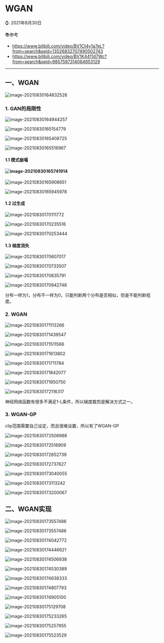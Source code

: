 

# WGAN

⌚️: 2021年8月30日

📚参考

- https://www.bilibili.com/video/BV1Ct4y1a7eL?from=search&seid=13526832707490502743
- https://www.bilibili.com/video/BV1K4411d7Wc?from=search&seid=9857597314064653129



---

## 一、WGAN

![image-20210830164832526](F:\GitHub\README\train\gan\imgs\image-20210830164832526.png)

### 1. GAN的局限性

![image-20210830164944257](F:\GitHub\README\train\gan\imgs\image-20210830164944257.png)

![image-20210830165154779](F:\GitHub\README\train\gan\imgs\image-20210830165154779.png)

![image-20210830165408725](F:\GitHub\README\train\gan\imgs\image-20210830165408725.png)



![image-20210830165516967](F:\GitHub\README\train\gan\imgs\image-20210830165516967.png)



#### 1.1 模式崩塌

#### ![image-20210830165741914](F:\GitHub\README\train\gan\imgs\image-20210830165741914.png)

![image-20210830165908651](F:\GitHub\README\train\gan\imgs\image-20210830165908651.png)

![image-20210830165945978](F:\GitHub\README\train\gan\imgs\image-20210830165945978.png)



#### 1.2 过生成

![image-20210830170111772](F:\GitHub\README\train\gan\imgs\image-20210830170111772.png)

![image-20210830170235516](F:\GitHub\README\train\gan\imgs\image-20210830170235516.png)

![image-20210830170253444](F:\GitHub\README\train\gan\imgs\image-20210830170253444.png)

#### 1.3 梯度消失

![image-20210830170607017](F:\GitHub\README\train\gan\imgs\image-20210830170607017.png)

![image-20210830170733507](F:\GitHub\README\train\gan\imgs\image-20210830170733507.png)

![image-20210830170835791](F:\GitHub\README\train\gan\imgs\image-20210830170835791.png)

![image-20210830170942748](F:\GitHub\README\train\gan\imgs\image-20210830170942748.png)

分布一样为1，分布不一样为0，只能判断两个分布是否相似，但是不能判断程度。

### 2. WGAN

![image-20210830171113266](F:\GitHub\README\train\gan\imgs\image-20210830171113266.png)

![image-20210830171439547](F:\GitHub\README\train\gan\imgs\image-20210830171439547.png)

![image-20210830171511566](F:\GitHub\README\train\gan\imgs\image-20210830171511566.png)

![image-20210830171613802](F:\GitHub\README\train\gan\imgs\image-20210830171613802.png)

![image-20210830171711784](F:\GitHub\README\train\gan\imgs\image-20210830171711784.png)

![image-20210830171842077](F:\GitHub\README\train\gan\imgs\image-20210830171842077.png)

![image-20210830171950750](F:\GitHub\README\train\gan\imgs\image-20210830171950750.png)

![image-20210830172116317](F:\GitHub\README\train\gan\imgs\image-20210830172116317.png)

神经网络函数有很多不满足1-L条件，所以梯度裁剪是解决方式之一。

### 3. WGAN-GP

clip范围需要自己设定，而且很难设置，所以有了WGAN-GP

![image-20210830172506988](F:\GitHub\README\train\gan\imgs\image-20210830172506988.png)

![image-20210830172516909](F:\GitHub\README\train\gan\imgs\image-20210830172516909.png)

![image-20210830172652739](F:\GitHub\README\train\gan\imgs\image-20210830172652739.png)

![image-20210830172737627](F:\GitHub\README\train\gan\imgs\image-20210830172737627.png)

![image-20210830173040055](F:\GitHub\README\train\gan\imgs\image-20210830173040055.png)

![image-20210830173113242](F:\GitHub\README\train\gan\imgs\image-20210830173113242.png)

![image-20210830173200067](F:\GitHub\README\train\gan\imgs\image-20210830173200067.png)

## 二、WGAN实现

![image-20210830173557486](F:\GitHub\README\train\gan\imgs\image-20210830173557486.png)

![image-20210830173557486](F:\GitHub\README\train\gan\imgs\image-20210830164458757.png)

![image-20210830174042772](F:\GitHub\README\train\gan\imgs\image-20210830174042772.png)

![image-20210830174446621](F:\GitHub\README\train\gan\imgs\image-20210830174446621.png)

![image-20210830174506938](F:\GitHub\README\train\gan\imgs\image-20210830174506938.png)

![image-20210830174530389](F:\GitHub\README\train\gan\imgs\image-20210830174530389.png)

![image-20210830174638333](F:\GitHub\README\train\gan\imgs\image-20210830174638333.png)

![image-20210830174807793](F:\GitHub\README\train\gan\imgs\image-20210830174807793.png)

![image-20210830174905100](F:\GitHub\README\train\gan\imgs\image-20210830174905100.png)

![image-20210830175129708](F:\GitHub\README\train\gan\imgs\image-20210830175129708.png)

![image-20210830175233265](F:\GitHub\README\train\gan\imgs\image-20210830175233265.png)

![image-20210830175257955](F:\GitHub\README\train\gan\imgs\image-20210830175257955.png)

![image-20210830175523529](F:\GitHub\README\train\gan\imgs\image-20210830175523529.png)

